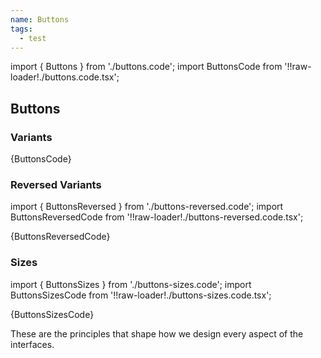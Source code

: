 ```yaml
---
name: Buttons
tags:
  - test
---
```


import { Buttons } from './buttons.code';
import ButtonsCode from '!!raw-loader!./buttons.code.tsx';

## Buttons

### Variants

<Buttons />
<CodeBlock>{ButtonsCode}</CodeBlock>

### Reversed Variants

import { ButtonsReversed } from './buttons-reversed.code';
import ButtonsReversedCode from '!!raw-loader!./buttons-reversed.code.tsx';

<ButtonsReversed />
<CodeBlock>{ButtonsReversedCode}</CodeBlock>

### Sizes

import { ButtonsSizes } from './buttons-sizes.code';
import ButtonsSizesCode from '!!raw-loader!./buttons-sizes.code.tsx';

<ButtonsSizes />
<CodeBlock>{ButtonsSizesCode}</CodeBlock>

These are the principles that shape how we design every aspect of the interfaces.
